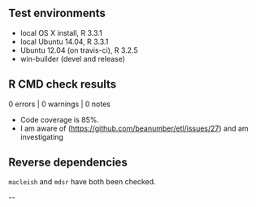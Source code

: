 ## Test environments
* local OS X install, R 3.3.1
* local Ubuntu 14.04, R 3.3.1
* Ubuntu 12.04 (on travis-ci), R 3.2.5
* win-builder (devel and release)

## R CMD check results

0 errors | 0 warnings | 0 notes

* Code coverage is 85%.
* I am aware of (https://github.com/beanumber/etl/issues/27) and am investigating

## Reverse dependencies

`macleish` and `mdsr` have both been checked.

--

